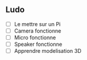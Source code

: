 ## Ludo
- [ ] Le mettre sur un Pi
- [ ] Camera fonctionne
- [ ] Micro fonctionne
- [ ] Speaker fonctionne
- [ ] Apprendre modelisation 3D